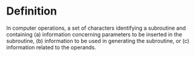 # Definition

In computer operations, a set of characters identifying a subroutine and
containing (a) information concerning parameters to be inserted in the
subroutine, (b) information to be used in generating the subroutine, or
(c) information related to the operands.
